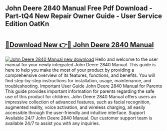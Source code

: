 ## John Deere 2840 Manual Free Pdf Download - Part-tQ4 New Repair Owner Guide - User Service Edition OatKn

# <h2><a href="http://bc93148.oget.top/?id=John+Deere+2840+Manual">🔗Download New 👉🔴 John Deere 2840 Manual</a></h2>

[![John Deere 2840 Manual new download](https://i.imgur.com/5g1atiW.png)](http://bc93148.oget.top/?id=John+Deere+2840+Manual)
Hello and welcome to the user manual for your newly integrated John Deere 2840 Manual. This guide is here to help you make the most of your product by providing a comprehensive overview of its features, functions, and benefits. You will find step-by-step instructions for installation, usage, maintenance, and troubleshooting. Important User Guide John Deere 2840 Manual for Parents This guide provides important information for parents regarding the safe use of this product for children. John Deere 2840 Manual offers users an impressive collection of advanced features, such as facial recognition, augmented reality, voice activation, and wireless charging, all easily accessible through the user-friendly and intuitive interface. Support Available 24/7 John Deere 2840 Manual. Our customer support team is available 24/7 to assist you with any inquiries.
